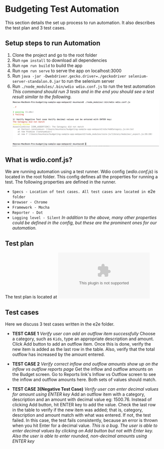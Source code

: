 # Budgeting Test Automation
This section details the set up process to run automation. It also describes the test plan and 3 test cases.

## Setup steps to run Automation
1) Clone the project and go to the root folder
2) Run `npm install` to download all dependencies
3) Run `npm run build` to build the app
4) Run `npm run serve` to serve the app on localhost:3000
5) Run `java -jar -Dwebdriver.gecko.driver=./geckodriver selenium-server-standalon.0.jar` to run the selenium server
6) Run `./node_modules/.bin/wdio wdio.conf.js` to run the test automation
    _This command should run 3 tests and in the end you should see a test result similar to the following._
![Test Result](https://github.com/sunkarameera/BudgetTestApp/blob/master/screenshot.png)

## What is wdio.conf.js?
We are running automation using a test runner. Wdio config (_wdio.conf.js_) is located in the root folder. This config defines all the properties for running a test. The following properties are defined in the runner.

* `Specs - Location of test cases. All test cases are located in `e2e` folder`
* `Browser - Chrome`
* `Framework - Mocha`
* `Reporter - Dot`
* `Logging level - Silent`
  _In addition to the above, many other properties could be defined in the config, but these are the prominent ones for our automation._

## Test plan
The test plan is located at ![Test Plan](https://github.com/sunkarameera/BudgetTestApp/blob/master/e2e/BudgetingAppTestPlan.docx)

## Test cases
Here we discuss 3 test cases written in the e2e folder.

* **TEST CASE 1**
  _Verify user can add an outflow item successfully_
  Choose a category, such as `Kids`, type an appropriate description and amount. Click Add button to add an outflow item. Once this is done, verify the new item is added as the last row in the table. Also, verify that the total outflow has increased by the amount entered.

* **TEST CASE 2**
  _Verify correct inflow and outflow amounts show up on the inflow vs outflow reports page_
  Get the inflow and outflow amounts on the Budget screen. Go to Reports link's Inflow vs Outflow screen to see the inflow and outflow amounts here. Both sets of values should match.

* **TEST CASE 3(Negative Test Case)**
  _Verify user can enter decimal values for amount using ENTER key_
  Add an outflow item with a category, description and an amount with decimal value eg: 1500.76. Instead of clicking Add button, hit ENTER key to add the value. Check the last row in the table to verify if the new item was added; that is, category, description and amount match with what was entered. If not, the test failed. In this case, the test fails consistently, because an error is thrown when you hit Enter for a decimal value.
    _This is a bug. The user is able to enter decimal values by clicking on Add button but not with Enter key. Also the user is able to enter rounded, non-decimal amounts using ENTER key_
